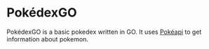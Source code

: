 # PokédexGO
PokédexGO is a basic pokedex written in GO. It uses [Pokéapi](https://pokeapi.co) to get information about pokemon.